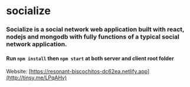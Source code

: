 # socialize
### Socialize is a social network web application built with react, nodejs and mongodb with fully functions of a typical social network application.

#### Run `npm install` then `npm start` at both server and client root folder

Website: [https://resonant-biscochitos-dc62ea.netlify.app](http://tinsy.me/LPqAHv)
